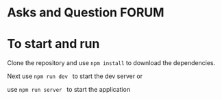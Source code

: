 # Asks and Question FORUM

# To start and run 

Clone the repository and use ` npm install ` to download the dependencies.

Next use `npm run dev ` to start the dev server or

use `npm run server ` to start the application
